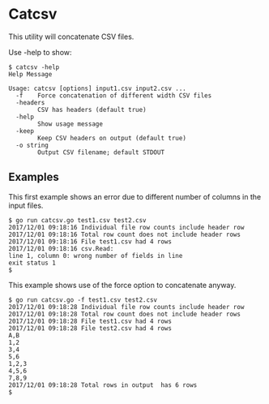 # Catcsv
This utility will concatenate CSV files.

Use -help to show:
```
$ catcsv -help
Help Message

Usage: catcsv [options] input1.csv input2.csv ...
  -f    Force concatenation of different width CSV files
  -headers
        CSV has headers (default true)
  -help
        Show usage message
  -keep
        Keep CSV headers on output (default true)
  -o string
        Output CSV filename; default STDOUT
```

## Examples
This first example shows an error due to different number of columns
in the input files.
```
$ go run catcsv.go test1.csv test2.csv 
2017/12/01 09:18:16 Individual file row counts include header row
2017/12/01 09:18:16 Total row count does not include header rows
2017/12/01 09:18:16 File test1.csv had 4 rows
2017/12/01 09:18:16 csv.Read:
line 1, column 0: wrong number of fields in line
exit status 1
$
```
This example shows use of the force option to concatenate anyway.
```
$ go run catcsv.go -f test1.csv test2.csv 
2017/12/01 09:18:28 Individual file row counts include header row
2017/12/01 09:18:28 Total row count does not include header rows
2017/12/01 09:18:28 File test1.csv had 4 rows
2017/12/01 09:18:28 File test2.csv had 4 rows
A,B
1,2
3,4
5,6
1,2,3
4,5,6
7,8,9
2017/12/01 09:18:28 Total rows in output  has 6 rows
$ 
```